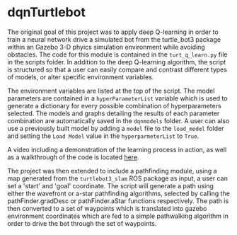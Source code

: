 # dqnTurtlebot

The original goal of this project was to apply deep Q-learning in order to train a neural network drive a simulated bot from the turtle_bot3 package within an Gazebo 3-D phyics simulation environment while avoiding obstacles. The code for this module is contained in the `turt_q_learn.py` file in the scripts folder. In addition to the deep Q-learning algorithm, the script is structured so that a user can easily compare and contrast different types of models, or alter specific environment variables.

The environment variables are listed at the top of the script. The model parameters are contained in a `hyperParameterList` variable which is used to generate a dictionary for every possible combination of hyperparameters selected. The models and graphs detailing the results of each parameter combination are automatically saved in the `dqnmodels` folder. A user can also use a previously built model by adding a `model` file to the `load_model` folder and setting the `Load Model` value in the `hyperparmeterList` to `True`.

A video including a demonstration of the learning process in action, as well as a walkthrough of the code is located [here](https://www.youtube.com/watch?v=3VI_wHK4FtI).

The project was then extended to include a pathfinding module, using a map generated from the `turtlebot3_slam` ROS package as input, a user can set a 'start' and 'goal' coordinate. The script will generate a path using either the wavefront or a-star pathfinding algorithms, selected by calling the pathFinder.gradDesc or pathFinder.aStar functions respectively. The path is then converted to a set of waypoints which is translated into gazebo environment coordinates which are fed to a simple pathwalking algorithm in order to drive the bot through the set of waypoints.

